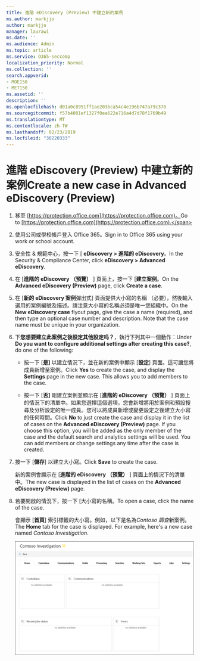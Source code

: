 ```yaml
---
title: 進階 eDiscovery (Preview) 中建立新的案例
ms.author: markjjo
author: markjjo
manager: laurawi
ms.date: ''
ms.audience: Admin
ms.topic: article
ms.service: O365-seccomp
localization_priority: Normal
ms.collection: ''
search.appverid:
- MOE150
- MET150
ms.assetid: ''
description: ''
ms.openlocfilehash: d01a0c8951ff1ae203bca54c4e196b747a79c378
ms.sourcegitcommit: f57b4001ef1327f0ea622e716a4d7d78f1769b49
ms.translationtype: MT
ms.contentlocale: zh-TW
ms.lasthandoff: 02/23/2019
ms.locfileid: "30220333"
---
```

# <a name="create-a-new-case-in-advanced-ediscovery-preview"></a><span data-ttu-id="3282f-102">進階 eDiscovery (Preview) 中建立新的案例</span><span class="sxs-lookup"><span data-stu-id="3282f-102">Create a new case in Advanced eDiscovery (Preview)</span></span>    

1. <span data-ttu-id="3282f-103">移至 [https://protection.office.com](https://protection.office.com)。</span><span class="sxs-lookup"><span data-stu-id="3282f-103">Go to [https://protection.office.com](https://protection.office.com).</span></span>
    
2. <span data-ttu-id="3282f-104">使用公司或學校帳戶登入 Office 365。</span><span class="sxs-lookup"><span data-stu-id="3282f-104">Sign in to Office 365 using your work or school account.</span></span>
    
3. <span data-ttu-id="3282f-105">安全性 & 規範中心，按一下 [ **eDiscovery > 進階的 eDiscovery**。</span><span class="sxs-lookup"><span data-stu-id="3282f-105">In the Security & Compliance Center, click **eDiscovery > Advanced eDiscovery**.</span></span>
 
4. <span data-ttu-id="3282f-106">在 [**進階的 eDiscovery （預覽）** ] 頁面上，按一下 [**建立案例**。</span><span class="sxs-lookup"><span data-stu-id="3282f-106">On the **Advanced eDiscovery (Preview)** page, click **Create a case**.</span></span>
    
5. <span data-ttu-id="3282f-p101">在 [**新的 eDiscovery 案例**彈出式] 頁面提供大小寫的名稱 （必要），然後輸入選用的案例編號及描述。請注意大小寫的名稱必須是唯一您組織中。</span><span class="sxs-lookup"><span data-stu-id="3282f-p101">On the **New eDiscovery case** flyout page, give the case a name (required), and then type an optional case number and description. Note that the case name must be unique in your organization.</span></span>

6. <span data-ttu-id="3282f-109">下**您想要建立此案例之後設定其他設定吗？**，執行下列其中一個動作：</span><span class="sxs-lookup"><span data-stu-id="3282f-109">Under **Do you want to configure additional settings after creating this case?**, do one of the following:</span></span>

    - <span data-ttu-id="3282f-p102">按一下 [**是]** 以建立情況下，並在新的案例中顯示 [**設定**] 頁面。這可讓您將成員新增至案例。</span><span class="sxs-lookup"><span data-stu-id="3282f-p102">Click **Yes** to create the case, and display the **Settings** page in the new case. This allows you to add members to the case.</span></span>
    
    - <span data-ttu-id="3282f-p103">按一下 [**否]** 剛建立案例並顯示在 [**進階的 eDiscovery （預覽）** ] 頁面上的情況下的清單中。如果您選擇這個選項，您會新增將用於案例和預設搜尋及分析設定的唯一成員。您可以將成員新增或變更設定之後建立大小寫的任何時間。</span><span class="sxs-lookup"><span data-stu-id="3282f-p103">Click **No** to just create the case and display it in the list of cases on the **Advanced eDiscovery (Preview)** page. If you choose this option, you will be added as the only member of the case and the default search and analytics settings will be used. You can add members or change settings any time after the case is created.</span></span>

7. <span data-ttu-id="3282f-115">按一下 [**儲存**] 以建立大小寫。</span><span class="sxs-lookup"><span data-stu-id="3282f-115">Click **Save** to create the case.</span></span>

    <span data-ttu-id="3282f-116">新的案例會顯示在 [**進階的 eDiscovery （預覽）** ] 頁面上的情況下的清單中。</span><span class="sxs-lookup"><span data-stu-id="3282f-116">The new case is displayed in the list of cases on the **Advanced eDiscovery (Preview)** page.</span></span> 

8. <span data-ttu-id="3282f-117">若要開啟的情況下，按一下 [大小寫的名稱。</span><span class="sxs-lookup"><span data-stu-id="3282f-117">To open a case, click the name of the case.</span></span> 

    <span data-ttu-id="3282f-p104">會顯示 [**首頁**] 索引標籤的大小寫。例如，以下是名為*Contoso 調查*新案例。</span><span class="sxs-lookup"><span data-stu-id="3282f-p104">The **Home** tab for the case is displayed. For example, here's a new case named *Contoso Investigation*.</span></span>

    ![進階 ediscovery 的新案例的 [常用] 索引標籤](../media/newAeDcase.png)
